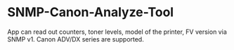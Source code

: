 # SNMP-Canon-Analyze-Tool
App can read out counters, toner levels, model of the printer, FV version via SNMP v1. Canon ADV/DX series are supported.
